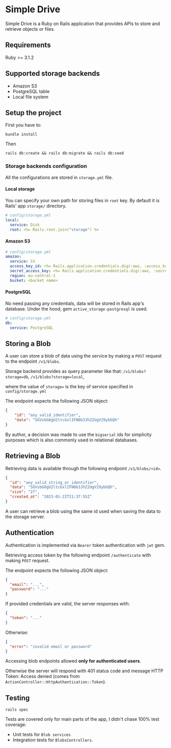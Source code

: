 # Simple Drive

Simple Drive is a Ruby on Rails application that provides APIs to store and retrieve objects or files.

## Requirements
Ruby >= 3.1.2

## Supported storage backends

- Amazon S3
- PostgreSQL table
- Local file system

## Setup the project
First you have to:

    bundle install
Then

    rails db:create && rails db:migrate && rails db:seed

### Storage backends configuration

All the configurations are stored in `storage.yml` file.

#### Local storage

You can specify your own path for storing files in `root` key. By default it is Rails' app `storage/` directory.

```yaml
# config/storage.yml
local:
  service: Disk
  root: <%= Rails.root.join("storage") %>
```

#### Amazon S3

```yaml
# config/storage.yml
amazon:
  service: S3
  access_key_id: <%= Rails.application.credentials.dig(:aws, :access_key_id) %>
  secret_access_key: <%= Rails.application.credentials.dig(:aws, :secret_access_key) %>
  region: eu-central-1
  bucket: <bucket name>
```

#### PostgreSQL
No need passing any credentials, data will be stored in Rails app's database.
Under the hood, gem `active_storage-postgresql` is used.
```yaml
# config/storage.yml
db:
  service: PostgreSQL
```

## Storing a Blob

A user can store a blob of data using the service by making a `POST` request to the endpoint `/v1/blobs`.

Storage backend provides as query parameter like that:
`/v1/blobs?storage=db`, `/v1/blobs?storage=local`,

where the value of `storage=` is the key of service specified in `config/storage.yml`

The endpoint expects the following JSON object:

```json
{
    "id": "any_valid_identifier",
    "data": "SGVsbG8gU2ltcGxlIFN0b3JhZ2UgV29ybGQh"
}
```

By author, a decision was made to use the `bigserial` ids for simplicity purposes which is also commonly used in relational databases.

## Retrieving a Blob
Retrieving data is available through the following endpoint `/v1/blobs/<id>`.

```json
{
  "id": "any_valid_string_or_identifier",
  "data": "SGVsbG8gU2ltcGxlIFN0b3JhZ2UgV29ybGQh",
  "size": "27",
  "created_at": "2023-01-22T21:37:55Z"
}
```
A user can retrieve a blob using the same id used when saving the data to the storage server.

## Authentication

Authentication is implemented via `Bearer` token authentication with `jwt` gem.

Retrieving access token by the following endpoint `/authenticate` with making `POST` request.

The endpoint expects the following JSON object:

```json
{
  "email": "...",
  "password": "..."
}
```

If provided credentials are valid, the server responses with:

```json
{
  "token": "..."
}
```

Otherwise:

```json
{
  "error": "invalid email or password"
}
```

Accessing blob endpoints allowed **only for authenticated users**.

Otherwise the server will respond with 401 status code and message HTTP Token: Access denied (comes from `ActionController::HttpAuthentication::Token`).

## Testing

    rails spec

Tests are covered only for main parts of the app, I didn't chase 100% test coverage:

- Unit tests for `Blob services`
- Integration tests for `BlobsControllers`.
